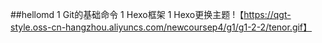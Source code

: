 ##hellomd
1 Git的基础命令
1 Hexo框架
1 Hexo更换主题
!【https://qgt-style.oss-cn-hangzhou.aliyuncs.com/newcoursep4/g1/g1-2-2/tenor.gif】
